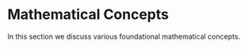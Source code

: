 # Mathematical Concepts

In this section we discuss various foundational mathematical concepts.


```{tableofcontents}
```
